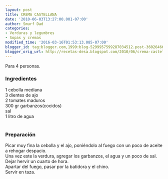 ```yaml
---
layout: post
title: CREMA CASTELLANA
date: '2010-06-03T13:27:00.001-07:00'
author: Smurf Dad
categories:
- Verduras y legumbres
- Sopas y cremas
modified_time: '2016-03-16T01:53:13.085-07:00'
blogger_id: tag:blogger.com,1999:blog-5299957599287034512.post-3602646647819121886
blogger_orig_url: http://recetas-desa.blogspot.com/2010/06/crema-castellana.html
---
```


Para 4 personas.<br /><h3>Ingredientes</h3>1 cebolla mediana<br />3 dientes de ajo<br />2 tomates maduros<br />300 gr garbanzos(cocidos)<br />sal<br />1 litro de agua<br /><br /><h3>Preparación</h3>Picar muy fina la cebolla y el ajo, poniéndolo al fuego con un poco de aceite a rehogar despacio.<br />Una vez este la verdura, agregar los garbanzos, el agua y un poco de sal.<br />Dejar hervir un cuarto de hora.<br />Apartar del fuego, pasar por la batidora y el chino.<br />Servir en taza.